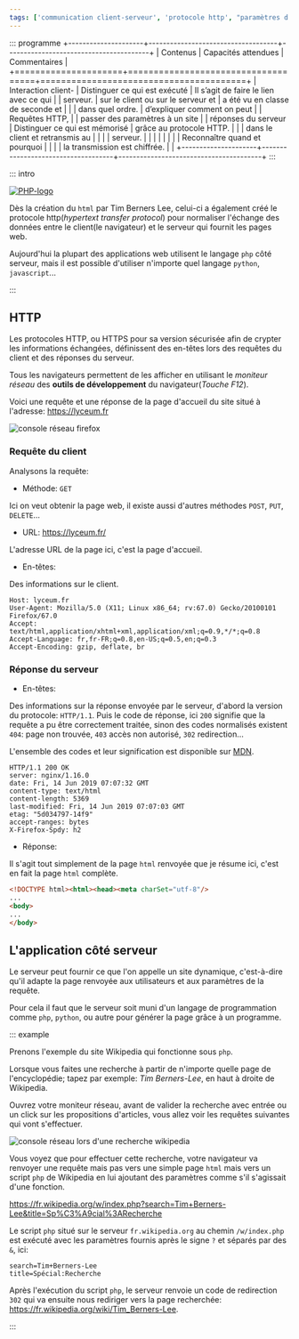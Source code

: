 ```yaml
---
tags: ['communication client-serveur', 'protocole http', "paramètres d'une requête"]
---
```


::: programme
+---------------------+------------------------------------+----------------------------------------+
|      Contenus       |        Capacités attendues         |              Commentaires              |
+=====================+====================================+========================================+
| Interaction client- | Distinguer ce qui est exécuté      | Il s’agit de faire le lien avec ce qui |
| serveur.            | sur le client ou sur le serveur et | a été vu en classe de seconde et       |
|                     | dans quel ordre.                   | d’expliquer comment on peut            |
| Requêtes HTTP,      |                                    | passer des paramètres à un site        |
| réponses du serveur | Distinguer ce qui est mémorisé     | grâce au protocole HTTP.               |
|                     | dans le client et retransmis au    |                                        |
|                     | serveur.                           |                                        |
|                     |                                    |                                        |
|                     | Reconnaître quand et pourquoi      |                                        |
|                     | la transmission est chiffrée.      |                                        |
+---------------------+------------------------------------+----------------------------------------+
:::

::: intro

<a title="Colin Viebrock, CC BY-SA 4.0 <https://creativecommons.org/licenses/by-sa/4.0>, via Wikimedia Commons" href="https://commons.wikimedia.org/wiki/File:PHP-logo.svg"><img class="half right" alt="PHP-logo" src="https://upload.wikimedia.org/wikipedia/commons/thumb/2/27/PHP-logo.svg/512px-PHP-logo.svg.png"></a>

Dès la création du `html` par Tim Berners Lee, celui-ci a également créé le protocole
http(*hypertext transfer protocol*) pour normaliser l'échange des données entre le client(le
navigateur) et le serveur qui fournit les pages web.

Aujourd'hui la plupart des applications web utilisent le langage `php` côté serveur, mais il est
possible d'utiliser n'importe quel langage `python`, `javascript`...

:::

## HTTP

Les protocoles HTTP, ou HTTPS pour sa version sécurisée afin de crypter les informations échangées,
définissent des en-têtes lors des requêtes du client et des réponses du serveur.

Tous les navigateurs permettent de les afficher en utilisant le *moniteur réseau* des **outils de
développement** du navigateur(*Touche F12*).

Voici une requête et une réponse de la page d'accueil du site situé à l'adresse:
<https://lyceum.fr>

![console réseau firefox](./images/moniteur-reseau-firefox.png)


### Requête du client

Analysons la requête:

- Méthode: `GET`

Ici on veut obtenir la page web, il existe aussi d'autres méthodes `POST`, `PUT`, `DELETE`...

- URL: <https://lyceum.fr/>

L'adresse URL de la page ici, c'est la page d'accueil.

- En-têtes:

Des informations sur le client.
  
```
Host: lyceum.fr
User-Agent: Mozilla/5.0 (X11; Linux x86_64; rv:67.0) Gecko/20100101 Firefox/67.0
Accept: text/html,application/xhtml+xml,application/xml;q=0.9,*/*;q=0.8
Accept-Language: fr,fr-FR;q=0.8,en-US;q=0.5,en;q=0.3
Accept-Encoding: gzip, deflate, br
```

### Réponse du serveur

- En-têtes:

Des informations sur la réponse envoyée par le serveur, d'abord la version du protocole:
`HTTP/1.1`. Puis le code de réponse, ici `200` signifie que la requête a pu être correctement
traitée, sinon des codes normalisés existent `404`: page non trouvée, `403` accès non autorisé,
`302` redirection...

L'ensemble des codes et leur signification est disponible sur
[MDN](https://developer.mozilla.org/fr/docs/Web/HTTP/Status).

  
```
HTTP/1.1 200 OK
server: nginx/1.16.0
date: Fri, 14 Jun 2019 07:07:32 GMT
content-type: text/html
content-length: 5369
last-modified: Fri, 14 Jun 2019 07:07:03 GMT
etag: "5d034797-14f9"
accept-ranges: bytes
X-Firefox-Spdy: h2
```

- Réponse:

Il s'agit tout simplement de la page `html` renvoyée que je résume ici, c'est en fait la page
`html` complète.

```html
<!DOCTYPE html><html><head><meta charSet="utf-8"/>
...
<body>
...
</body>
```

## L'application côté serveur

Le serveur peut fournir ce que l'on appelle un site dynamique, c'est-à-dire qu'il adapte la page
renvoyée aux utilisateurs et aux paramètres de la requête.

Pour cela il faut que le serveur soit muni d'un langage de programmation comme `php`, `python`, ou autre pour
générer la page grâce à un programme.

::: example

Prenons l'exemple du site Wikipedia qui fonctionne sous `php`.

Lorsque vous faites une recherche à partir de n'importe quelle page de l'encyclopédie; tapez par
exemple: _Tim Berners-Lee_, en haut à droite de Wikipedia.

Ouvrez votre moniteur réseau, avant de valider la recherche avec entrée ou un click sur les
propositions d'articles, vous allez voir les requêtes suivantes qui vont s'effectuer.

![console réseau lors d'une recherche wikipedia](./images/recherche-wikipedia.png)

Vous voyez que pour effectuer cette recherche, votre navigateur va renvoyer une requête mais pas
vers une simple page `html` mais vers un script `php` de Wikipedia en lui ajoutant des paramètres
comme s'il s'agissait d'une fonction.

<https://fr.wikipedia.org/w/index.php?search=Tim+Berners-Lee&title=Sp%C3%A9cial%3ARecherche>

Le script `php` situé sur le serveur `fr.wikipedia.org` au chemin `/w/index.php` est exécuté avec
les paramètres fournis après le signe `?` et séparés par des `&`, ici:

```
search=Tim+Berners-Lee
title=Spécial:Recherche
```

Après l'exécution du script `php`, le serveur renvoie un code de redirection `302` qui va ensuite
nous rediriger vers la page recherchée: <https://fr.wikipedia.org/wiki/Tim_Berners-Lee>.

:::
